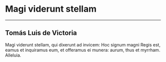 # Magi viderunt stellam

***

## Tomás Luis de Victoria

Magi viderunt stellam,
qui dixerunt ad invicem:
Hoc signum magni Regis est,
eamus et inquiramus eum,
et offeramus ei munera:
aurum, thus et myrrham.
Alleluia. 